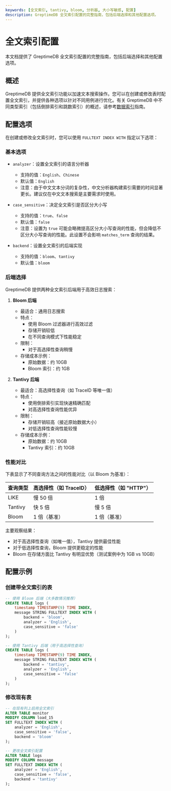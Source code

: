 ```yaml
---
keywords: [全文索引, tantivy, bloom, 分析器, 大小写敏感, 配置]
description: GreptimeDB 全文索引配置的完整指南，包括后端选择和其他配置选项。
---
```


# 全文索引配置

本文档提供了 GreptimeDB 全文索引配置的完整指南，包括后端选择和其他配置选项。

## 概述

GreptimeDB 提供全文索引功能以加速文本搜索操作。您可以在创建或修改表时配置全文索引，并提供各种选项以针对不同用例进行优化。有关 GreptimeDB 中不同类型索引（包括倒排索引和跳数索引）的概述，请参考[数据索引](/user-guide/manage-data/data-index)指南。

## 配置选项

在创建或修改全文索引时，您可以使用 `FULLTEXT INDEX WITH` 指定以下选项：

### 基本选项

- `analyzer`：设置全文索引的语言分析器
  - 支持的值：`English`、`Chinese`
  - 默认值：`English`
  - 注意：由于中文文本分词的复杂性，中文分析器构建索引需要的时间显著更长。建议仅在中文文本搜索是主要需求时使用。

- `case_sensitive`：决定全文索引是否区分大小写
  - 支持的值：`true`、`false`
  - 默认值：`false`
  - 注意：设置为 `true` 可能会略微提高区分大小写查询的性能，但会降低不区分大小写查询的性能。此设置不会影响 `matches_term` 查询的结果。

- `backend`：设置全文索引的后端实现
  - 支持的值：`bloom`、`tantivy`
  - 默认值：`bloom`

### 后端选择

GreptimeDB 提供两种全文索引后端用于高效日志搜索：

1. **Bloom 后端**
   - 最适合：通用日志搜索
   - 特点：
     - 使用 Bloom 过滤器进行高效过滤
     - 存储开销较低
     - 在不同查询模式下性能稳定
   - 限制：
     - 对于高选择性查询稍慢
   - 存储成本示例：
     - 原始数据：约 10GB
     - Bloom 索引：约 1GB

2. **Tantivy 后端**
   - 最适合：高选择性查询（如 TraceID 等唯一值）
   - 特点：
     - 使用倒排索引实现快速精确匹配
     - 对高选择性查询性能优异
   - 限制：
     - 存储开销较高（接近原始数据大小）
     - 对低选择性查询性能较慢
   - 存储成本示例：
     - 原始数据：约 10GB
     - Tantivy 索引：约 10GB

### 性能对比

下表显示了不同查询方法之间的性能对比（以 Bloom 为基准）：

| 查询类型 | 高选择性（如 TraceID） | 低选择性（如 "HTTP"） |
|------------|----------------------------------|--------------------------------|
| LIKE       | 慢 50 倍                      | 1 倍                            |
| Tantivy    | 快 5 倍                       | 慢 5 倍                     |
| Bloom      | 1 倍（基准）                   | 1 倍（基准）                 |

主要观察结果：
- 对于高选择性查询（如唯一值），Tantivy 提供最佳性能
- 对于低选择性查询，Bloom 提供更稳定的性能
- Bloom 在存储方面比 Tantivy 有明显优势（测试案例中为 1GB vs 10GB）

## 配置示例

### 创建带全文索引的表

```sql
-- 使用 Bloom 后端（大多数情况推荐）
CREATE TABLE logs (
    timestamp TIMESTAMP(9) TIME INDEX,
    message STRING FULLTEXT INDEX WITH (
        backend = 'bloom',
        analyzer = 'English',
        case_sensitive = 'false'
    )
);

-- 使用 Tantivy 后端（用于高选择性查询）
CREATE TABLE logs (
    timestamp TIMESTAMP(9) TIME INDEX,
    message STRING FULLTEXT INDEX WITH (
        backend = 'tantivy',
        analyzer = 'English',
        case_sensitive = 'false'
    )
);
```

### 修改现有表

```sql
-- 在现有列上启用全文索引
ALTER TABLE monitor 
MODIFY COLUMN load_15 
SET FULLTEXT INDEX WITH (
    analyzer = 'English',
    case_sensitive = 'false',
    backend = 'bloom'
);

-- 更改全文索引配置
ALTER TABLE logs
MODIFY COLUMN message
SET FULLTEXT INDEX WITH (
    analyzer = 'English',
    case_sensitive = 'false',
    backend = 'tantivy'
);
```
